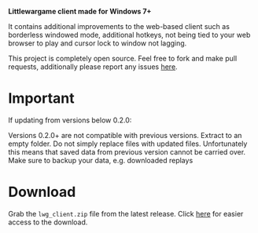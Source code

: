 **Littlewargame client made for Windows 7+**

It contains additional improvements to the web-based client such as borderless windowed mode, additional hotkeys, not being tied to your web browser to play and cursor lock to window not lagging.

This project is completely open source. Feel free to fork and make pull requests, additionally please report any issues [here](https://github.com/ivanpmartell/LittleWarGameClient/issues).

# Important

If updating from versions below 0.2.0:

Versions 0.2.0+ are not compatible with previous versions. Extract to an empty folder. Do not simply replace files with updated files.
Unfortunately this means that saved data from previous version cannot be carried over. Make sure to backup your data, e.g. downloaded replays

# Download

Grab the `lwg_client.zip` file from the latest release. Click [here](https://github.com/ivanpmartell/LittleWarGameClient/releases/latest) for easier access to the download.
